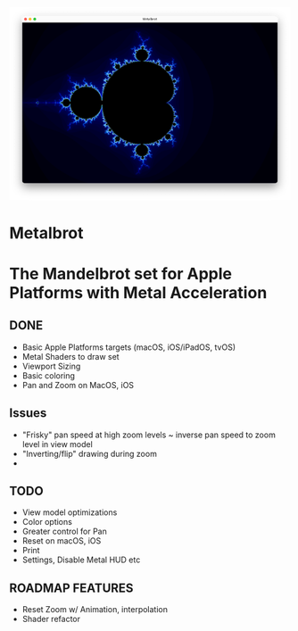 ![Screenshot](readme-assets/mbrot.png "Metalbrot-macos")

#  Metalbrot

# The Mandelbrot set for Apple Platforms with Metal Acceleration

## DONE

* Basic Apple Platforms targets (macOS, iOS/iPadOS, tvOS)
* Metal Shaders to draw set
* Viewport Sizing
* Basic coloring
* Pan and Zoom on MacOS, iOS

## Issues
* "Frisky" pan speed at high zoom levels ~ inverse pan speed to zoom level in view model
* "Inverting/flip" drawing during zoom 
*

## TODO
* View model optimizations 
* Color options
* Greater control for Pan
* Reset on macOS, iOS
* Print
* Settings, Disable Metal HUD etc

## ROADMAP FEATURES
* Reset Zoom w/ Animation, interpolation
* Shader refactor
